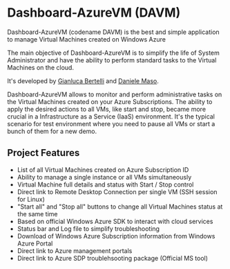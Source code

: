 # Dashboard-AzureVM (DAVM)

Dashboard-AzureVM (codename DAVM) is the best and simple application to manage Virtual Machines created on Windows Azure

The main objective of Dashboard-AzureVM is to simplify the life of System Administrator and have the ability to perform standard tasks to the Virtual Machines on the cloud. 

It's developed by [Gianluca Bertelli](http://www.gianlucabertelli.eu) and [Daniele Maso](http://www.inglele.tk).

Dashboard-AzureVM allows to monitor and perform administrative tasks on the Virtual Machines created on your Azure Subscriptions.
The ability to apply the desired actions to all VMs, like start and stop, became more crucial in a Infrastructure as a Service (IaaS) environment.
It's the typical scenario for test environment where you need to pause all VMs or start a bunch of them for a new demo.

## Project Features
* List of all Virtual Machines created on Azure Subscription ID 
* Ability to manage a single instance or all VMs simultaneously 
* Virtual Machine full details and status with Start / Stop control 
* Direct link to Remote Desktop Connection per single VM (SSH session for Linux)
* "Start all" and "Stop all" buttons to change all Virtual Machines status at the same time 
* Based on official Windows Azure SDK to interact with cloud services
* Status bar and Log file to simplify troubleshooting 
* Download of  Windows Azure Subscription information from Windows Azure Portal 
* Direct link to Azure management portals
* Direct link to Azure SDP troublehsooting package (Official MS tool)
